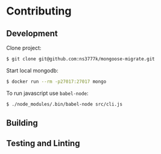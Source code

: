# Contributing

## Development

Clone project:

```bash
$ git clone git@github.com:ns3777k/mongoose-migrate.git
```

Start local mongodb:
 
```bash
$ docker run --rm -p27017:27017 mongo
```

To run javascript use `babel-node`: 

```bash
$ ./node_modules/.bin/babel-node src/cli.js
```

## Building

## Testing and Linting
